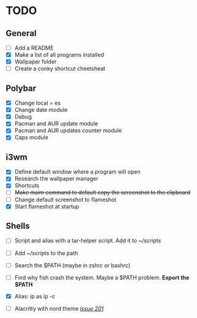 # TODO
## General
- [ ] Add a README
- [X] Make a list of all programs installed
- [X] Wallpaper folder
- [ ] Create a conky shortcut cheetsheat

## Polybar
- [X] Change local = es
- [X] Change date module
- [X] Debug
- [X] Pacman and AUR update module
- [X] Pacman and AUR updates counter module
- [X] Caps module

## i3wm
- [X] Define default window where a program will open
- [X] Research the wallpaper manager
- [X] Shortcuts
- [ ] ~~Make maim command to default copy the screenshot to the clipboard~~
- [ ] Change default screenshot to flameshot
- [X] Start flameshot at startup

## Shells
- [ ] Script and alias with a tar-helper script. Add it to ~/scripts
- [ ] Add ~/scripts to the path
- [ ] Search the $PATH (maybe in zshrc or bashrc)
- [ ] Find why fish crash the system. Maybe a $PATH problem. **Export the $PATH**
- [X] Alias: ip as ip -c
- [ ] Alacritty with nord theme *[issue 201](https://github.com/arcticicestudio/nord/issues/102)*

